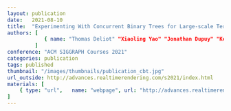 ```yaml
---
layout: publication
date:   2021-08-10
title:  "Experimenting With Concurrent Binary Trees for Large-scale Terrain Rendering"
authors: [
            { name: "Thomas Deliot" "Xiaoling Yao" "Jonathan Dupuy" "Kees Rijnen" }
         ]
conference: "ACM SIGGRAPH Courses 2021"
categories: publication
tags: published
thumbnail: "/images/thumbnails/publication_cbt.jpg"
url_outside: http://advances.realtimerendering.com/s2021/index.html
materials: [
    { type: "url",   name: "webpage", url: "http://advances.realtimerendering.com/s2021/index.html" }
]
---
```


<!-- With the `url_outside` tag, I can reference an outside blog / website -->
